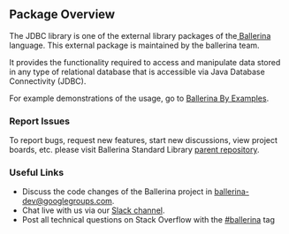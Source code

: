 ## Package Overview

The JDBC library is one of the external library packages of the<a target="_blank" href="https://ballerina.io/"> Ballerina</a> language. This external package is maintained by the ballerina team.

It provides the functionality required to access and manipulate data stored in any type of relational database
that is accessible via Java Database Connectivity (JDBC).

For example demonstrations of the usage, go to [Ballerina By Examples](https://ballerina.io/learn/by-example/).

### Report Issues

To report bugs, request new features, start new discussions, view project boards, etc. please visit Ballerina Standard Library [parent repository](https://github.com/ballerina-platform/ballerina-standard-library).

### Useful Links
- Discuss the code changes of the Ballerina project in ballerina-dev@googlegroups.com.
- Chat live with us via our [Slack channel](https://ballerina.io/community/slack/).
- Post all technical questions on Stack Overflow with the [#ballerina](https://stackoverflow.com/questions/tagged/ballerina) tag
